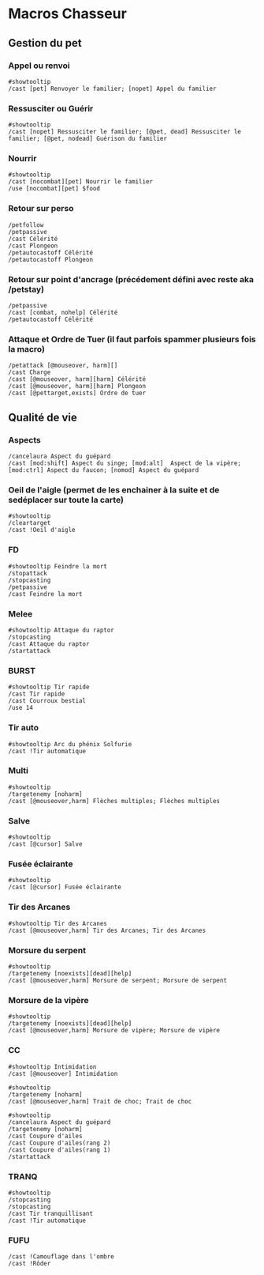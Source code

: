# Macros Chasseur

## Gestion du pet

### Appel ou renvoi
```
#showtooltip
/cast [pet] Renvoyer le familier; [nopet] Appel du familier
```

### Ressusciter ou Guérir
```
#showtooltip
/cast [nopet] Ressusciter le familier; [@pet, dead] Ressusciter le familier; [@pet, nodead] Guérison du familier
```


### Nourrir
```
#showtooltip
/cast [nocombat][pet] Nourrir le familier
/use [nocombat][pet] $food

```

### Retour sur perso
```
/petfollow
/petpassive
/cast Célérité
/cast Plongeon
/petautocastoff Célérité
/petautocastoff Plongeon
```
### Retour sur point d'ancrage (précédement défini avec reste aka /petstay)
```
/petpassive
/cast [combat, nohelp] Célérité
/petautocastoff Célérité

```

### Attaque et Ordre de Tuer (il faut parfois spammer plusieurs fois la macro)
```
/petattack [@mouseover, harm][]
/cast Charge
/cast [@mouseover, harm][harm] Célérité
/cast [@mouseover, harm][harm] Plongeon
/cast [@pettarget,exists] Ordre de tuer
```

## Qualité de vie

### Aspects
```
/cancelaura Aspect du guépard
/cast [mod:shift] Aspect du singe; [mod:alt]  Aspect de la vipère; [mod:ctrl] Aspect du faucon; [nomod] Aspect du guépard
```

### Oeil de l'aigle (permet de les enchainer à la suite et de sedéplacer sur toute la carte)
```
#showtooltip
/cleartarget
/cast !Oeil d'aigle
```

### FD
```
#showtooltip Feindre la mort
/stopattack
/stopcasting
/petpassive
/cast Feindre la mort
```


### Melee
```
#showtooltip Attaque du raptor
/stopcasting
/cast Attaque du raptor
/startattack
```

### BURST
```
#showtooltip Tir rapide
/cast Tir rapide
/cast Courroux bestial
/use 14
```

### Tir auto
```
#showtooltip Arc du phénix Solfurie
/cast !Tir automatique
```

### Multi
```
#showtooltip
/targetenemy [noharm]
/cast [@mouseover,harm] Flèches multiples; Flèches multiples
```
### Salve
```
#showtooltip
/cast [@cursor] Salve
```

### Fusée éclairante
```
#showtooltip
/cast [@cursor] Fusée éclairante
```

### Tir des Arcanes
```
#showtooltip Tir des Arcanes
/cast [@mouseover,harm] Tir des Arcanes; Tir des Arcanes
```

### Morsure du serpent
```
#showtooltip
/targetenemy [noexists][dead][help]
/cast [@mouseover,harm] Morsure de serpent; Morsure de serpent
```

### Morsure de la vipère
```
#showtooltip
/targetenemy [noexists][dead][help]
/cast [@mouseover,harm] Morsure de vipère; Morsure de vipère
```

### CC
```
#showtooltip Intimidation
/cast [@mouseover] Intimidation
```
```
#showtooltip
/targetenemy [noharm]
/cast [@mouseover,harm] Trait de choc; Trait de choc
```
```
#showtooltip
/cancelaura Aspect du guépard
/targetenemy [noharm]
/cast Coupure d'ailes
/cast Coupure d'ailes(rang 2)
/cast Coupure d'ailes(rang 1)
/startattack
```

### TRANQ
```
#showtooltip
/stopcasting
/stopcasting
/cast Tir tranquillisant
/cast !Tir automatique
```


### FUFU
```
/cast !Camouflage dans l'ombre
/cast !Rôder
```
